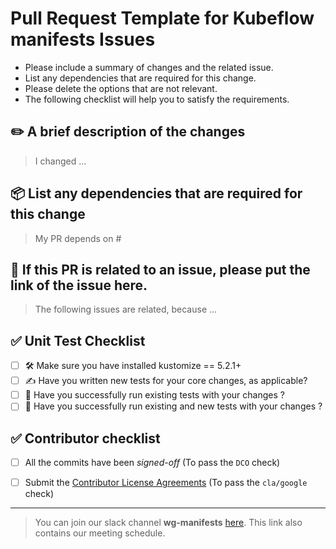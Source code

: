 # Pull Request Template for Kubeflow manifests Issues

- Please include a summary of changes and the related issue. 
- List any dependencies that are required for this change. 
- Please delete the options that are not relevant.
- The following checklist will help you to satisfy the requirements.



## ✏️ A brief description of the changes
> I changed ...

## 📦 List any dependencies that are required for this change
> My PR depends on #

## 🐛 If this PR is related to an issue, please put the link of the issue here.
> The following issues are related, because ...


  
## ✅ Unit Test Checklist
  
  - [ ] 🛠️ Make sure you have installed kustomize == 5.2.1+     
  - [ ] ✍️ Have you written new tests for your core changes, as applicable?      
  - [ ] 🔄 Have you successfully run existing tests with your changes ?    
  - [ ] 🚀 Have you successfully run existing and new tests with your changes ?

## ✅ Contributor checklist
  - [ ] All the commits have been _signed-off_  (To pass the `DCO` check)
  - [ ] Submit the [Contributor License Agreements](https://cla.developers.google.com/clas) (To pass the `cla/google` check)


---     
 
>You can join our slack channel **wg-manifests** [here](https://www.kubeflow.org/docs/about/community/). This link also contains our meeting schedule.
  